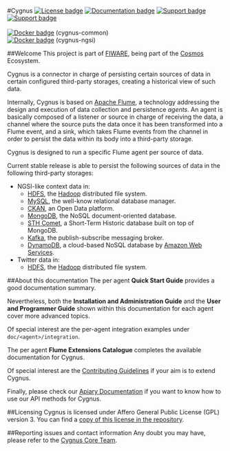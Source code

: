 #Cygnus
[![License badge](https://img.shields.io/badge/license-AGPL-blue.svg)](https://opensource.org/licenses/AGPL-3.0)
[![Documentation badge](https://readthedocs.org/projects/fiware-cygnus/badge/?version=latest)](http://fiware-cygnus.readthedocs.org/en/latest/?badge=latest)
[![Support badge]( https://img.shields.io/badge/support-sof-yellowgreen.svg)](http://stackoverflow.com/questions/tagged/fiware-cygnus)
[![Support badge]( https://img.shields.io/badge/support-askbot-yellowgreen.svg)](https://ask.fiware.org/questions/scope%3Aall/tags%3Acygnus/)
<br>
<br>
[![Docker badge](https://img.shields.io/docker/pulls/fiware/cygnus.svg)](https://hub.docker.com/r/fiware/cygnus-common/) (cygnus-common)
<br>
[![Docker badge](https://img.shields.io/docker/pulls/fiware/cygnus.svg)](https://hub.docker.com/r/fiware/cygnus-ngsi/) (cygnus-ngsi)

##Welcome
This project is part of [FIWARE](http://fiware.org), being part of the [Cosmos](http://catalogue.fiware.org/enablers/bigdata-analysis-cosmos) Ecosystem.

Cygnus is a connector in charge of persisting certain sources of data in certain configured third-party storages, creating a historical view of such data.

Internally, Cygnus is based on [Apache Flume](http://flume.apache.org/), a technology addressing the design and execution of data collection and persistence <i>agents</i>. An agent is basically composed of a listener or source in charge of receiving the data, a channel where the source puts the data once it has been transformed into a Flume event, and a sink, which takes Flume events from the channel in order to persist the data within its body into a third-party storage.

Cygnus is designed to run a specific Flume agent per source of data.

Current stable release is able to persist the following sources of data in the following third-party storages:

* NGSI-like context data in:
    * [HDFS](http://hadoop.apache.org/docs/current/hadoop-project-dist/hadoop-hdfs/HdfsUserGuide.html), the [Hadoop](http://hadoop.apache.org/) distributed file system.
    * [MySQL](https://www.mysql.com/), the well-know relational database manager.
    * [CKAN](http://ckan.org/), an Open Data platform.
    * [MongoDB](https://www.mongodb.org/), the NoSQL document-oriented database.
    * [STH Comet](https://github.com/telefonicaid/IoT-STH), a Short-Term Historic database built on top of MongoDB.
    * [Kafka](http://kafka.apache.org/), the publish-subscribe messaging broker.
    * [DynamoDB](https://aws.amazon.com/dynamodb/), a cloud-based NoSQL database by [Amazon Web Services](https://aws.amazon.com/).
* Twitter data in:
    * [HDFS](http://hadoop.apache.org/docs/current/hadoop-project-dist/hadoop-hdfs/HdfsUserGuide.html), the [Hadoop](http://hadoop.apache.org/) distributed file system.

##About this documentation
The per agent **Quick Start Guide** provides a good documentation summary.

Nevertheless, both the **Installation and Administration Guide** and the **User and Programmer Guide** shown within this documentation for each agent cover more advanced topics.

Of special interest are the per-agent integration examples under `doc/<agent>/integration`.

The per agent **Flume Extensions Catalogue** completes the available documentation for Cygnus.

Of special interest are the [Contributing Guidelines](./contributing/contributing_guidelines.md) if your aim is to extend Cygnus.

Finally, please check our [Apiary Documentation](http://telefonicaid.github.io/fiware-cygnus/api/) if you want to know how to use our API methods for Cygnus.

##Licensing
Cygnus is licensed under Affero General Public License (GPL) version 3. You can find a [copy of this license in the repository](https://github.com/telefonicaid/fiware-cygnus/blob/develop/LICENSE).

##Reporting issues and contact information
Any doubt you may have, please refer to the [Cygnus Core Team](https://github.com/telefonicaid/fiware-cygnus/blob/develop/reporting_issues_and_contact.md).
